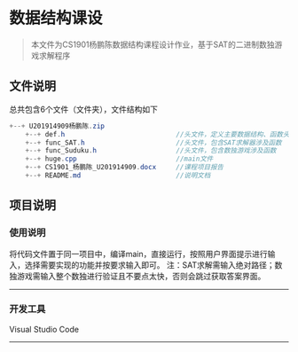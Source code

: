 # 数据结构课设

> 本文件为CS1901杨鹏陈数据结构课程设计作业，基于SAT的二进制数独游戏求解程序

## 文件说明

总共包含6个文件（文件夹），文件结构如下

```java
+--+ U201914909杨鹏陈.zip
    +--+ def.h                            //头文件，定义主要数据结构、函数头
    +--+ func_SAT.h                       //头文件，包含SAT求解器涉及函数
    +--+ func_Suduku.h                    //头文件，包含数独游戏涉及函数
    +--+ huge.cpp                         //main文件
    +--+ CS1901_杨鹏陈_U201914909.docx     //课程项目报告
    +--+ README.md                        //说明文档  
```



## 项目说明

### 使用说明

将代码文件置于同一项目中，编译main，直接运行，按照用户界面提示进行输入，选择需要实现的功能并按要求输入即可。
    注：SAT求解需输入绝对路径；数独游戏需输入整个数独进行验证且不要点太快，否则会跳过获取答案界面。

---

### 开发工具

Visual Studio Code

***

### 



